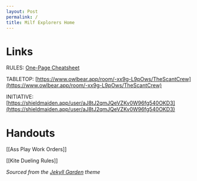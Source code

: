 ```yaml
---
layout: Post
permalink: /
title: Milf Explorers Home
---
```


# Links

RULES: [One-Page Cheatsheet](https://docs.google.com/document/d/1Brv6HhHG5rJGyFuKkhbsNw1d3ZSDftvj3ScmWTWV7Pw/edit?usp=sharing)

TABLETOP: [https://www.owlbear.app/room/-xx9g-L9pOws/TheScantCrew](https://www.owlbear.app/room/-xx9g-L9pOws/TheScantCrew)

INITIATIVE: [https://shieldmaiden.app/user/aJ8tJ2qmJQeVZKv0W96fg540OKD3](https://shieldmaiden.app/user/aJ8tJ2qmJQeVZKv0W96fg540OKD3)

# Handouts

[[Ass Play Work Orders]]

[[Kite Dueling Rules]]



*Sourced from the [Jekyll Garden](https://jekyll-garden.github.io/index.html) theme*